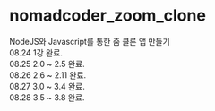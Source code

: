 # nomadcoder_zoom_clone
NodeJS와 Javascript를 통한 줌 클론 앱 만들기
</br>
08.24 1강 완료.
</br>
08.25 2.0 ~ 2.5 완료.
</br>
08.26 2.6 ~ 2.11 완료.
</br>
08.27 3.0 ~ 3.4 완료.
</br>
08.28 3.5 ~ 3.8 완료.
